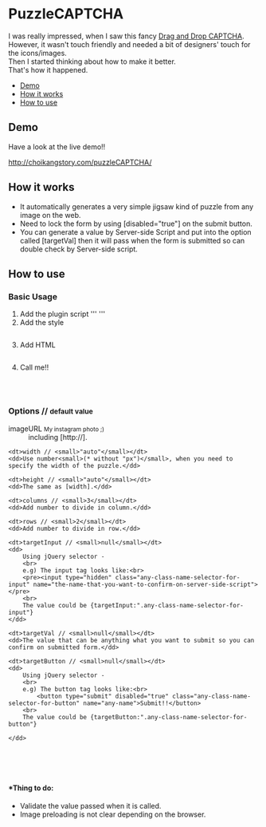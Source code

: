 <h1>PuzzleCAPTCHA</h1>

<p>I was really impressed, when I saw this fancy <a href="http://www.webdesignbeach.com/beachbar/ajax-fancy-captcha-jquery-plugin" target="_blank">Drag and Drop CAPTCHA</a>. However, it wasn't touch friendly and needed a bit of designers' touch for the icons/images.<br>Then I started thinking about how to make it better. <br>That's how it happened.</p>

<nav>
<ul>
<li><a href="#PuzzleCAPTCHA-DEMO">Demo</a></li>
<li ><a href="#PuzzleCAPTCHA-WORKS">How it works</a></li>
<li><a href="#PuzzleCAPTCHA-USE">How to use</a></li>
</ul>
</nav>


<a name="PuzzleCAPTCHA-DEMO"></a>
<h2>Demo</h2>

<p>Have a look at the live demo!!</p>
<a href="http://choikangstory.com/puzzleCAPTCHA/" target="_blank">http://choikangstory.com/puzzleCAPTCHA/</a>

<a name="PuzzleCAPTCHA-WORKS"></a>
<h2>How it works</h2>

<ul>
	<li>It automatically generates a very simple jigsaw kind of puzzle from any image on the web.</li>
	<li>Need to lock the form by using [disabled="true"] on the submit button.</li>
	<li>You can generate a value by Server-side Script and put into the option called [targetVal] then it will pass when the form is submitted so can double check by Server-side script.</li>
</ul>

<a name="PuzzleCAPTCHA-USE"></a>
<h2>How to use</h2>

<h3>Basic Usage</h3>
<ol>
	<li>
		Add the plugin script
		'''
		<script src="puzzleCAPTCHA.js"></script>
		'''
	</li>
	<li>
		Add the style
		<pre><code><link rel="stylesheet" href="puzzleCAPTCHA.css"></code></pre>
	</li>
	<li>
		Add HTML
		<pre><div id="PuzzleCaptcha"></div></pre>
	</li>
	<li>
		Call me!!
		<pre>
		<script>
			$("#PuzzleCaptcha").PuzzleCAPTCHA({
				imageURL:'http://distilleryimage2.s3.amazonaws.com/c886e1100cbe11e3a77722000a1fbc49_5.jpg'
			});
		</script>
		</pre>
	</li>
</ol>

<h3>Options // <small>default value</small></h3>
<dl>
	<dt>imageURL <small>My instagram photo ;)</small></dt>
	<dd>including [http://].</dd>

	<dt>width // <small>"auto"</small></dt>
	<dd>Use number<small>(* without "px")</small>, when you need to specify the width of the puzzle.</dd>

	<dt>height // <small>"auto"</small></dt>
	<dd>The same as [width].</dd>

	<dt>columns // <small>3</small></dt>
	<dd>Add number to divide in column.</dd>

	<dt>rows // <small>2</small></dt>
	<dd>Add number to divide in row.</dd>

	<dt>targetInput // <small>null</small></dt>
	<dd>
		Using jQuery selector - 
		<br>
		e.g) The input tag looks like:<br>
		<pre><input type="hidden" class="any-class-name-selector-for-input" name="the-name-that-you-want-to-confirm-on-server-side-script"></pre>
		<br>
		The value could be {targetInput:".any-class-name-selector-for-input"}
	</dd>

	<dt>targetVal // <small>null</small></dt>
	<dd>The value that can be anything what you want to submit so you can confirm on submitted form.</dd>

	<dt>targetButton // <small>null</small></dt>
	<dd>
		Using jQuery selector - 
		<br>
		e.g) The button tag looks like:<br>
			<button type="submit" disabled="true" class="any-class-name-selector-for-button" name="any-name">Submit!!</button>
		<br>
		The value could be {targetButton:".any-class-name-selector-for-button"}

	</dd>

</dl>


<br><br><br>

<h4>*Thing to do:</h4>

<ul>
	<li>Validate the value passed when it is called.</li>
	<li>Image preloading is not clear depending on the browser.</li>
</ul>


